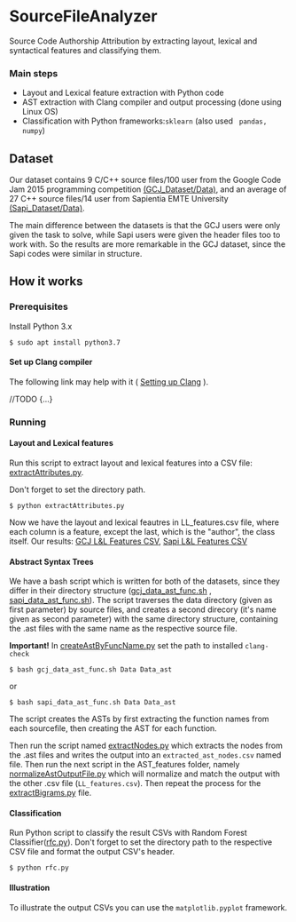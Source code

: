 # SourceFileAnalyzer

Source Code Authorship Attribution by extracting layout, lexical and syntactical features and classifying them.

### Main steps
- Layout and Lexical feature extraction with Python code
- AST extraction with Clang compiler and output processing (done using Linux OS)
- Classification with Python frameworks:```sklearn``` (also used ``` pandas, numpy```)

## Dataset
Our dataset contains 9 C/C++ source files/100 user from the Google Code Jam 2015 programming competition [(GCJ_Dataset/Data)](https://github.com/kotunde/SourFileAnalyzer_featureSearch_and_classification/tree/master/GCJ_Dataset/Data), and an average of 27 C++ source files/14 user from Sapientia EMTE University [(Sapi_Dataset/Data)](https://github.com/kotunde/SourFileAnalyzer_featureSearch_and_classification/tree/master/Sapi_Dataset/Data).

The main difference between the datasets is that the GCJ users were only given the task to solve, while Sapi users were given the header files too to work with. So the results are more remarkable in the GCJ dataset, since the Sapi codes were similar in structure.

## How it works

### Prerequisites
Install Python 3.x
```
$ sudo apt install python3.7
```
#### Set up Clang compiler
The following link may help with it ( [Setting up Clang](https://eli.thegreenplace.net/2011/07/03/parsing-c-in-python-with-clang#documentation) ).

//TODO
{...}

### Running
#### Layout and Lexical features
Run this script to extract layout and lexical features into a CSV file: [extractAttributes.py](https://github.com/kotunde/SourceFileAnalyzer_featureSearch_and_classification/blob/master/Programs/LL_features/extractAttributes.py).

Don't forget to set the directory path.
```
$ python extractAttributes.py
```
Now we have the layout and lexical feautres in LL_features.csv file, where each column is a feature, except the last, which is the "author", the class itself. Our results: [GCJ L&L Features CSV](https://github.com/kotunde/SourceFileAnalyzer_featureSearch_and_classification/blob/master/GCJ_Dataset/CSV/GCJ_47.csv),  [Sapi L&L Features CSV](https://github.com/kotunde/SourceFileAnalyzer_featureSearch_and_classification/blob/master/Sapi_Dataset/CSV/SAPI_47.csv)

#### Abstract Syntax Trees
We have a bash script which is written for both of the datasets, since they differ in their directory structure ([gcj_data_ast_func.sh](https://github.com/kotunde/SourceFileAnalyzer_featureSearch_and_classification/blob/master/Programs/AST_extraction/gcj_data_ast_func.sh) , [sapi_data_ast_func.sh](https://github.com/kotunde/SourceFileAnalyzer_featureSearch_and_classification/blob/master/Programs/AST_extraction/sapi_data_ast_func.sh)). The script traverses the data directory (given as first parameter) by source files, and creates a second direcory (it's name given as second parameter) with the same directory structure, containing the .ast files with the same name as the respective source file.

**Important!**
In [createAstByFuncName.py](https://github.com/kotunde/SourceFileAnalyzer_featureSearch_and_classification/blob/master/Programs/AST_extraction/createAstByFuncName.py) set the path to installed ```clang-check```
```
$ bash gcj_data_ast_func.sh Data Data_ast
```
or
```
$ bash sapi_data_ast_func.sh Data Data_ast
```
The script creates the ASTs by first extracting the function names from each sourcefile, then creating the AST for each function.

Then run the script named [extractNodes.py](https://github.com/kotunde/SourceFileAnalyzer_featureSearch_and_classification/blob/master/Programs/AST_features/extractNodes.py) which extracts the nodes from the .ast files and writes the output into an ```extracted_ast_nodes.csv``` named file. Then run the next script in the AST_features folder, namely [normalizeAstOutputFile.py](https://github.com/kotunde/SourceFileAnalyzer_featureSearch_and_classification/blob/master/Programs/AST_features/normalizeAstOutputFile.py) which will normalize and match the output with the other .csv file (```LL_features.csv```). 
Then repeat the process for the [extractBigrams.py](https://github.com/kotunde/SourceFileAnalyzer_featureSearch_and_classification/blob/master/Programs/AST_features/extractBigrams.py) file.

#### Classification
Run Python script to classify the result CSVs with Random Forest Classifier([rfc.py](https://github.com/kotunde/SourceFileAnalyzer_featureSearch_and_classification/blob/master/Programs/Classification/rfc.py)).
Don't forget to set the directory path to the respective CSV file and format the output CSV's header.
```
$ python rfc.py
```
#### Illustration
To illustrate the output CSVs you can use the ```matplotlib.pyplot``` framework.
